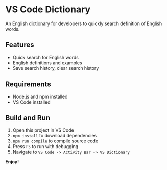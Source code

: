 # VS Code Dictionary

An English dictionary for developers to quickly search definition of English words.

## Features

- Quick search for English words
- English definitions and examples
- Save search history, clear search history

## Requirements

- Node.js and npm installed
- VS Code installed

## Build and Run

1. Open this project in VS Code
2. `npm install` to download dependencies
3. `npm run compile` to compile source code
4. Press `F5` to run with debugging
5. Navigate to `VS Code -> Activity Bar -> VS Dictionary`

**Enjoy!**
